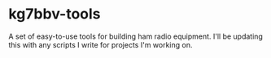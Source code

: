 # kg7bbv-tools
A set of easy-to-use tools for building ham radio equipment. I'll be updating this with any scripts I write for projects I'm working on.
